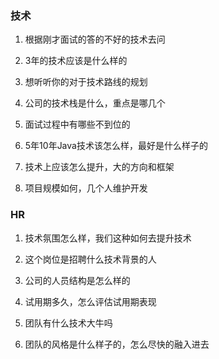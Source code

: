 ### 技术

1. 根据刚才面试的答的不好的技术去问

2. 3年的技术应该是什么样的

3. 想听听你的对于技术路线的规划

4. 公司的技术栈是什么，重点是哪几个

5. 面试过程中有哪些不到位的

6. 5年10年Java技术该怎么样，最好是什么样子的

7. 技术上应该怎么提升，大的方向和框架

8. 项目规模如何，几个人维护开发

### HR

1. 技术氛围怎么样，我们这种如何去提升技术

2. 这个岗位是招聘什么技术背景的人

3. 公司的人员结构是怎么样的

4. 试用期多久，怎么评估试用期表现

5. 团队有什么技术大牛吗

6. 团队的风格是什么样子的，怎么尽快的融入进去



